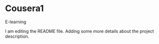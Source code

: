 # Cousera1
E-learning

I am editing the README file. Adding some more details about the project description.

